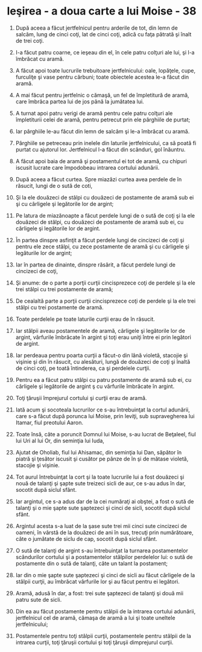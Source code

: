 # Ie&#351;irea - a doua carte a lui Moise - 38

1. După aceea a făcut jertfelnicul pentru arderile de tot, din lemn de salcâm, lung de cinci coţi, lat de cinci coţi, adică cu faţa pătrată şi înalt de trei coţi. 

2. I-a făcut patru coarne, ce ieşeau din el, în cele patru colţuri ale lui, şi l-a îmbrăcat cu aramă. 

3. A făcut apoi toate lucrurile trebuitoare jertfelnicului: oale, lopăţele, cupe, furculiţe şi vase pentru cărbuni; toate obiectele acestea le-a făcut din aramă. 

4. A mai făcut pentru jertfelnic o cămaşă, un fel de împletitură de aramă, care îmbrăca partea lui de jos până la jumătatea lui. 

5. A turnat apoi patru verigi de aramă pentru cele patru colţuri ale împletiturii celei de aramă, pentru petrecut prin ele pârghiile de purtat; 

6. Iar pârghiile le-au făcut din lemn de salcâm şi le-a îmbrăcat cu aramă. 

7. Pârghiile se petreceau prin inelele din laturile jertfelnicului, ca să poată fi purtat cu ajutorul lor. Jertfelnicul l-a făcut din scânduri, gol înăuntru. 

8. A făcut apoi baia de aramă şi postamentul ei tot de aramă, cu chipuri iscusit lucrate care împodobeau intrarea cortului adunării. 

9. După aceea a făcut curtea. Spre miazăzi curtea avea perdele de în răsucit, lungi de o sută de coti, 

10. Şi la ele douăzeci de stâlpi cu douăzeci de postamente de aramă sub ei şi cu cârligele şi legătorile lor de argint; 

11. Pe latura de miazănoapte a făcut perdele lungi de o sută de coţi şi la ele douăzeci de stâlpi, cu douăzeci de postamente de aramă sub ei, cu cârligele şi legătorile lor de argint. 

12. În partea dinspre asfinţit a făcut perdele lungi de cincizeci de coţi şi pentru ele zece stâlpi, cu zece postamente de aramă şi cu cârligele şi legăturile lor de argint; 

13. Iar în partea de dinainte, dinspre răsărit, a făcut perdele lungi de cincizeci de coţi, 

14. Şi anume: de o parte a porţii curţii cincisprezece coţi de perdele şi la ele trei stâlpi cu trei postamente de aramă; 

15. De cealaltă parte a porţii curţii cincisprezece coţi de perdele şi la ele trei stâlpi cu trei postamente de aramă. 

16. Toate perdelele pe toate laturile curţii erau de în răsucit. 

17. Iar stâlpii aveau postamentele de aramă, cârligele şi legătorile lor de argint, vârfurile îmbrăcate în argint şi toţi erau uniţi între ei prin legători de argint. 

18. Iar perdeaua pentru poarta curţii a făcut-o din lână violetă, stacojie şi vişinie şi din în răsucit, cu alesături, lungă de douăzeci de coţi şi înaltă de cinci coţi, pe toată întinderea, ca şi perdelele curţii. 

19. Pentru ea a făcut patru stâlpi cu patru postamente de aramă sub ei, cu cârligele şi legătorile de argint ş cu vârfurile îmbrăcate în argint. 

20. Toţi ţăruşii împrejurul cortului şi curţii erau de aramă. 

21. Iată acum şi socoteala lucrurilor ce s-au întrebuinţat la cortul adunării, care s-a făcut după porunca lui Moise, prin leviţi, sub supravegherea lui Itamar, fiul preotului Aaron. 

22. Toate însă, câte a poruncit Domnul lui Moise, s-au lucrat de Beţaleel, fiul lui Uri al lui Or, din seminţia lui Iuda, 

23. Ajutat de Oholiab, fiul lui Ahisamac, din seminţia lui Dan, săpător în piatră şi ţesător iscusit şi cusător pe pânze de în şi de mătase violetă, stacojie şi vişinie. 

24. Tot aurul întrebuinţat la cort şi la toate lucrurile lui a fost douăzeci şi nouă de talanţi şi şapte sute treizeci sicli de aur, ce s-au adus în dar, socotit după siclul sfânt. 

25. Iar argintul, ce s-a adus dar de la cei număraţi ai obştei, a fost o sută de talanţi şi o mie şapte sute şaptezeci şi cinci de sicli, socotit după siclul sfânt. 

26. Argintul acesta s-a luat de la şase sute trei mii cinci sute cincizeci de oameni, în vârstă de la douăzeci de ani în sus, trecuţi prin numărătoare, câte o jumătate de siclu de cap, socotit după siclul sfânt. 

27. O sută de talanţi de argint s-au întrebuinţat la turnarea postamentelor scândurilor cortului şi a postamentelor stâlpilor perdelelor lui: o sută de postamente din o sută de talanţi, câte un talant la postament; 

28. Iar din o mie şapte sute şaptezeci şi cinci de sicli au făcut cârligele de la stâlpii curţii, au îmbrăcat vârfurile lor şi au făcut pentru ei legători. 

29. Aramă, adusă în dar, a fost: trei sute şaptezeci de talanţi şi două mii patru sute de sicli. 

30. Din ea au făcut postamente pentru stâlpii de la intrarea cortului adunării, jertfelnicul cel de aramă, cămaşa de aramă a lui şi toate uneltele jertfelnicului; 

31. Postamentele pentru toţi stâlpii curţii, postamentele pentru stâlpii de la intrarea curţii, toţi ţăruşii cortului şi toţi ţăruşii dimprejurul curţii. 


